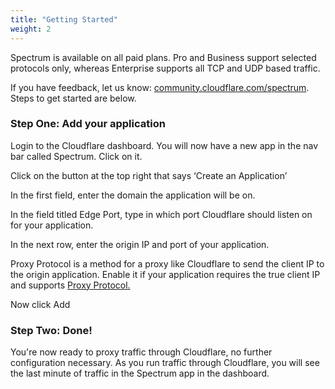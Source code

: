 ```yaml
---
title: "Getting Started"
weight: 2
---
```



<Aside>

Spectrum is available on all paid plans. Pro and Business support selected protocols only, whereas Enterprise supports all TCP and UDP based traffic.

If you have feedback, let us know: [community.cloudflare.com/spectrum](https://community.cloudflare.com/c/security/spectrum). Steps to get started are below.
</Aside>

### Step One: Add your application

Login to the Cloudflare dashboard. You will now have a new app in the nav bar called Spectrum. Click on it.

Click on the button at the top right that says ‘Create an Application’

In the first field, enter the domain the application will be on.

In the field titled Edge Port, type in which port Cloudflare should listen on for your application.

In the next row, enter the origin IP and port of your application.

Proxy Protocol is a method for a proxy like Cloudflare to send the client IP to the origin application. Enable it if your application requires the true client IP and supports [Proxy Protocol.](https://www.haproxy.com/blog/haproxy/proxy-protocol/)

Now click Add

### Step Two: Done!

You're now ready to proxy traffic through Cloudflare, no further configuration necessary. As you run traffic through Cloudflare, you will see the last minute of traffic in the Spectrum app in the dashboard.
